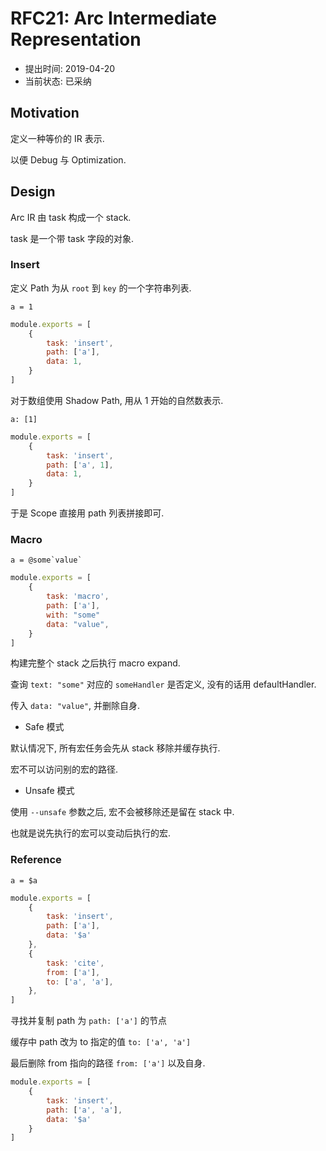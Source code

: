 RFC21: Arc Intermediate Representation
======================================

- 提出时间: 2019-04-20
- 当前状态: 已采纳

## Motivation

定义一种等价的 IR 表示.

以便 Debug 与 Optimization.

## Design

Arc IR 由 task 构成一个 stack.

task 是一个带 task 字段的对象.

### Insert
定义 Path 为从 `root` 到 `key` 的一个字符串列表.

```text
a = 1
```



```js
module.exports = [
    {
        task: 'insert',
        path: ['a'],
        data: 1,
    }
]
```


对于数组使用 Shadow Path, 用从 1 开始的自然数表示.

```text
a: [1]
```

```js
module.exports = [
    {
        task: 'insert',
        path: ['a', 1],
        data: 1,
    }
]
```

于是 Scope 直接用 path 列表拼接即可.

### Macro

```text
a = @some`value`
```

```js
module.exports = [
    {
        task: 'macro',
        path: ['a'],
        with: "some"
        data: "value",
    }
]
```

构建完整个 stack 之后执行 macro expand.

查询 `text: "some"` 对应的 `someHandler` 是否定义, 没有的话用 defaultHandler.

传入 `data: "value"`, 并删除自身.

- Safe 模式

默认情况下, 所有宏任务会先从 stack 移除并缓存执行.

宏不可以访问别的宏的路径.

- Unsafe 模式

使用 `--unsafe` 参数之后, 宏不会被移除还是留在 stack 中.

也就是说先执行的宏可以变动后执行的宏.

### Reference

```text
a = $a
```


```js
module.exports = [
    {
        task: 'insert',
        path: ['a'],
        data: '$a'
    },
    {
        task: 'cite',
        from: ['a'],
        to: ['a', 'a'],
    },
]
```

寻找并复制 path 为 `path: ['a']` 的节点

缓存中 path 改为 to 指定的值 `to: ['a', 'a']`

最后删除 from 指向的路径 `from: ['a']` 以及自身.

```js
module.exports = [
    {
        task: 'insert',
        path: ['a', 'a'],
        data: '$a'
    }
]
```

